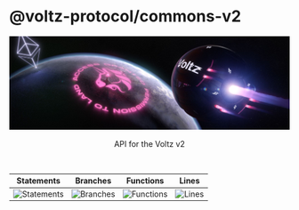# @voltz-protocol/commons-v2

<p align="center">
  <a href="https://app.voltz.xyz/">
    <picture>
      <img src="./assets/voltz-background.jpeg" alt="Voltz" width="512" />
    </picture>
  </a>
</p>

<p align="center"> API for the Voltz v2 </p>

<br />

| Statements                  | Branches                | Functions                 | Lines             |
| --------------------------- | ----------------------- | ------------------------- | ----------------- |
| ![Statements](https://img.shields.io/badge/statements-62.65%25-red.svg?style=flat) | ![Branches](https://img.shields.io/badge/branches-52.72%25-red.svg?style=flat) | ![Functions](https://img.shields.io/badge/functions-34.21%25-red.svg?style=flat) | ![Lines](https://img.shields.io/badge/lines-66.4%25-red.svg?style=flat) |

